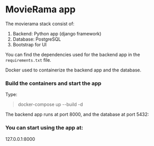 # MovieRama app

The movierama stack consist of:

1. Backend: Python app (django framework)
2. Database: PostgreSQL
3. Bootstrap for UI 

You can find the dependencies used for the backend app in the `requirements.txt` file.

Docker used to containerize the backend app and the database.

### Build the containers and start the app
Type:
> docker-compose up --build -d 

The backend app runs at port 8000, and the database at port 5432: 

### You can start using the app at: 

127.0.0.1:8000



